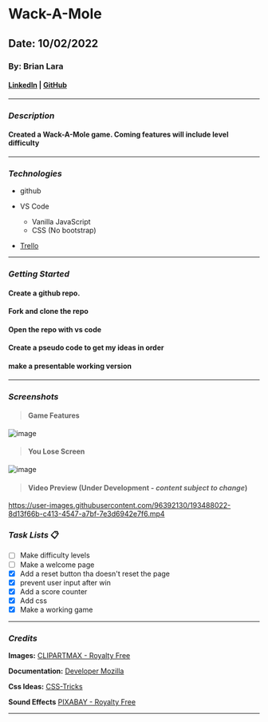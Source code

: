 # Wack-A-Mole

## Date: 10/02/2022

### By: Brian Lara

#### [LinkedIn](https://www.linkedin.com/in/brian-lara/) | [GitHub](https://github.com/BrianDLara)

---

### **_Description_**

#### Created a Wack-A-Mole game. Coming features will include level difficulty

---

### **_Technologies_**

  - github

- VS Code
  - Vanilla JavaScript
  - CSS (No bootstrap)

- [Trello]([https://www.clipartmax.com/](https://trello.com/b/haSdPzFQ/wack-a-mole-game))




---

### **_Getting Started_**

#### Create a github repo.

#### Fork and clone the repo

#### Open the repo with vs code

#### Create a pseudo code to get my ideas in order

#### make a presentable working version

---

### **_Screenshots_**

> #### **Game Features**

![image](https://i.imgur.com/h9r6504.png)

> #### **You Lose Screen**

![image](https://i.imgur.com/7YzYolR.png)

> #### **Video Preview (Under Development - *content subject to change*)**
https://user-images.githubusercontent.com/96392130/193488022-8d13f66b-c413-4547-a7bf-7e3d6942e7f6.mp4




### **_Task Lists_** :clipboard:
- [ ] Make difficulty levels
- [ ] Make a welcome page
- [x] Add a reset button tha doesn't reset the page
- [x] prevent user input after win
- [x] Add a score counter
- [x] Add css
- [x] Make a working game

---

### **_Credits_**

**Images:** [CLIPARTMAX - Royalty Free](https://www.clipartmax.com/)

**Documentation:** [Developer Mozilla](https://developer.mozilla.org/en-US/docs/Web/JavaScript/Reference/Global_Objects/Array/forEach)

**Css Ideas:** [CSS-Tricks](https://css-tricks.com/)

**Sound Effects** [PIXABAY - Royalty Free](https://pixabay.com/sound-effects/?utm_source=link-attribution&amp;utm_medium=referral&amp;utm_campaign=music&amp;utm_content=7153)


---
